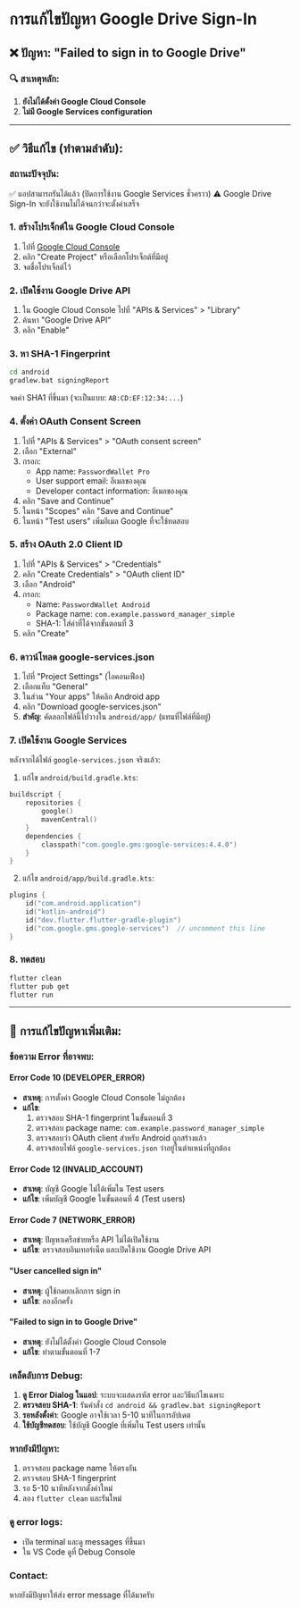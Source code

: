 # การแก้ไขปัญหา Google Drive Sign-In

## ❌ ปัญหา: "Failed to sign in to Google Drive"

### 🔍 สาเหตุหลัก:
1. **ยังไม่ได้ตั้งค่า Google Cloud Console**
2. **ไม่มี Google Services configuration**

---

## ✅ วิธีแก้ไข (ทำตามลำดับ):

### **สถานะปัจจุบัน:** 
✅ แอปสามารถรันได้แล้ว (ปิดการใช้งาน Google Services ชั่วคราว)
⚠️  Google Drive Sign-In จะยังใช้งานไม่ได้จนกว่าจะตั้งค่าเสร็จ

### 1. สร้างโปรเจ็กต์ใน Google Cloud Console
1. ไปที่ [Google Cloud Console](https://console.cloud.google.com/)
2. คลิก "Create Project" หรือเลือกโปรเจ็กต์ที่มีอยู่
3. จดชื่อโปรเจ็กต์ไว้

### 2. เปิดใช้งาน Google Drive API
1. ใน Google Cloud Console ไปที่ "APIs & Services" > "Library"
2. ค้นหา "Google Drive API"
3. คลิก "Enable"

### 3. หา SHA-1 Fingerprint
```bash
cd android
gradlew.bat signingReport
```
จดค่า SHA1 ที่ขึ้นมา (จะเป็นแบบ: `AB:CD:EF:12:34:...`)

### 4. ตั้งค่า OAuth Consent Screen
1. ไปที่ "APIs & Services" > "OAuth consent screen"
2. เลือก "External" 
3. กรอก:
   - App name: `PasswordWallet Pro`
   - User support email: อีเมลของคุณ
   - Developer contact information: อีเมลของคุณ
4. คลิก "Save and Continue"
5. ในหน้า "Scopes" คลิก "Save and Continue"
6. ในหน้า "Test users" เพิ่มอีเมล Google ที่จะใช้ทดสอบ

### 5. สร้าง OAuth 2.0 Client ID
1. ไปที่ "APIs & Services" > "Credentials"
2. คลิก "Create Credentials" > "OAuth client ID"
3. เลือก "Android"
4. กรอก:
   - Name: `PasswordWallet Android`
   - Package name: `com.example.password_manager_simple`
   - SHA-1: ใส่ค่าที่ได้จากขั้นตอนที่ 3
5. คลิก "Create"

### 6. ดาวน์โหลด google-services.json
1. ไปที่ "Project Settings" (ไอคอนเฟือง)
2. เลือกแท็บ "General"
3. ในส่วน "Your apps" ให้คลิก Android app
4. คลิก "Download google-services.json"
5. **สำคัญ**: คัดลอกไฟล์นี้ไปวางใน `android/app/` 
   (แทนที่ไฟล์ที่มีอยู่)

### 7. เปิดใช้งาน Google Services
หลังจากได้ไฟล์ `google-services.json` จริงแล้ว:

1. แก้ไข `android/build.gradle.kts`:
```kotlin
buildscript {
    repositories {
        google()
        mavenCentral()
    }
    dependencies {
        classpath("com.google.gms:google-services:4.4.0")
    }
}
```

2. แก้ไข `android/app/build.gradle.kts`:
```kotlin
plugins {
    id("com.android.application")
    id("kotlin-android")
    id("dev.flutter.flutter-gradle-plugin")
    id("com.google.gms.google-services")  // uncomment this line
}
```

### 8. ทดสอบ
```bash
flutter clean
flutter pub get
flutter run
```

---

## 🐛 การแก้ไขปัญหาเพิ่มเติม:

### ข้อความ Error ที่อาจพบ:

#### Error Code 10 (DEVELOPER_ERROR)
- **สาเหตุ**: การตั้งค่า Google Cloud Console ไม่ถูกต้อง
- **แก้ไข**:
  1. ตรวจสอบ SHA-1 fingerprint ในขั้นตอนที่ 3
  2. ตรวจสอบ package name: `com.example.password_manager_simple`
  3. ตรวจสอบว่า OAuth client สำหรับ Android ถูกสร้างแล้ว
  4. ตรวจสอบไฟล์ `google-services.json` ว่าอยู่ในตำแหน่งที่ถูกต้อง

#### Error Code 12 (INVALID_ACCOUNT)
- **สาเหตุ**: บัญชี Google ไม่ได้เพิ่มใน Test users
- **แก้ไข**: เพิ่มบัญชี Google ในขั้นตอนที่ 4 (Test users)

#### Error Code 7 (NETWORK_ERROR)
- **สาเหตุ**: ปัญหาเครือข่ายหรือ API ไม่ได้เปิดใช้งาน
- **แก้ไข**: ตรวจสอบอินเทอร์เน็ต และเปิดใช้งาน Google Drive API

#### "User cancelled sign in"
- **สาเหตุ**: ผู้ใช้กดยกเลิกการ sign in
- **แก้ไข**: ลองอีกครั้ง

#### "Failed to sign in to Google Drive"
- **สาเหตุ**: ยังไม่ได้ตั้งค่า Google Cloud Console
- **แก้ไข**: ทำตามขั้นตอนที่ 1-7

### เคล็ดลับการ Debug:
1. **ดู Error Dialog ในแอป**: ระบบจะแสดงรหัส error และวิธีแก้ไขเฉพาะ
2. **ตรวจสอบ SHA-1**: รันคำสั่ง `cd android && gradlew.bat signingReport`
3. **รอหลังตั้งค่า**: Google อาจใช้เวลา 5-10 นาทีในการอัปเดต
4. **ใช้บัญชีทดสอบ**: ใช้บัญชี Google ที่เพิ่มใน Test users เท่านั้น

### หากยังมีปัญหา:
1. ตรวจสอบ package name ให้ตรงกัน
2. ตรวจสอบ SHA-1 fingerprint
3. รอ 5-10 นาทีหลังจากตั้งค่าใหม่
4. ลอง `flutter clean` และรันใหม่

### ดู error logs:
- เปิด terminal และดู messages ที่ขึ้นมา
- ใน VS Code ดูที่ Debug Console

### Contact:
หากยังมีปัญหาให้ส่ง error message ที่ได้มาครับ
